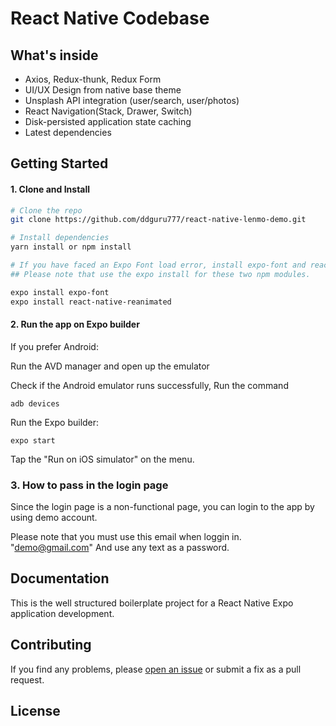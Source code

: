 # React Native Codebase


## What's inside

- Axios, Redux-thunk, Redux Form
- UI/UX Design from native base theme
- Unsplash API integration (user/search, user/photos)
- React Navigation(Stack, Drawer, Switch)
- Disk-persisted application state caching
- Latest dependencies

## Getting Started

#### 1. Clone and Install

```bash
# Clone the repo
git clone https://github.com/ddguru777/react-native-lenmo-demo.git

# Install dependencies
yarn install or npm install

# If you have faced an Expo Font load error, install expo-font and react-native-reanimated
## Please note that use the expo install for these two npm modules.

expo install expo-font
expo install react-native-reanimated
```

#### 2. Run the app on Expo builder

If you prefer Android:

Run the AVD manager and open up the emulator

Check if the Android emulator runs successfully, Run the command 
```
adb devices
```

Run the Expo builder:
```
expo start
```

Tap the "Run on iOS simulator" on the menu.

### 3. How to pass in the login page

Since the login page is a non-functional page, you can login to the app by using demo account.

Please note that you must use this email when loggin in. "demo@gmail.com"
And use any text as a password.

## Documentation

This is the well structured boilerplate project for a React Native Expo application development.


## Contributing

If you find any problems, please [open an issue](https://github.com/ddguru777/react-native-lenmo-demo.git/issues) or submit a fix as a pull request.


## License
